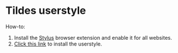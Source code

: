 # Tildes userstyle

How-to:

1. Install the [Stylus](https://add0n.com/stylus.html) browser extension and enable it for all websites.
2. [Click this link](https://codeberg.org/akselmo/Revontuli/raw/branch/main/Tildes/tildes.user.css) to install the userstyle.